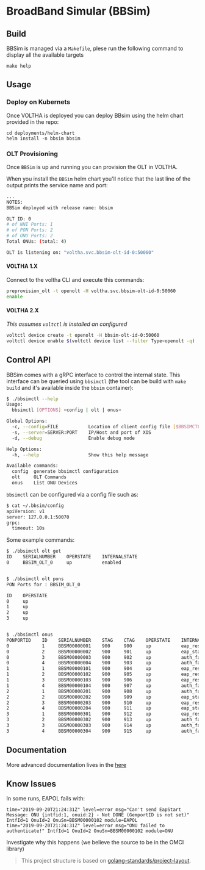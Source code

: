 # BroadBand Simular (BBSim) 

## Build

BBSim is managed via a `Makefile`, plese run the following command
to display all the available targets

```
make help
```

## Usage

### Deploy on Kubernets

Once VOLTHA is deployed you can deploy BBsim using the helm chart provided in the repo:

```
cd deployments/helm-chart
helm install -n bbsim bbsim
```

### OLT Provisioning

Once `BBSim` is up and running you can provision the OLT in VOLTHA.

When you install the `BBSim` helm chart you'll notice that the last line of the output
prints the service name and port:

```bash
...
NOTES:
BBSim deployed with release name: bbsim

OLT ID: 0
# of NNI Ports: 1
# of PON Ports: 2
# of ONU Ports: 2
Total ONUs: (total: 4)

OLT is listening on: "voltha.svc.bbsim-olt-id-0:50060"
```

#### VOLTHA 1.X

Connect to the voltha CLI and execute this commands:

```bash
preprovision_olt -t openolt -H voltha.svc.bbsim-olt-id-0:50060
enable
```

#### VOLTHA 2.X

_This assumes `voltctl` is installed an configured_

```bash
voltctl device create -t openolt -H bbsim-olt-id-0:50060
voltctl device enable $(voltctl device list --filter Type~openolt -q)
```

## Control API

BBSim comes with a gRPC interface to control the internal state.
This interface can be queried using `bbsimctl` (the tool can be build with `make build`
and it's available inside the `bbsim` container):

```bash
$ ./bbsimctl --help
Usage:
  bbsimctl [OPTIONS] <config | olt | onus>

Global Options:
  -c, --config=FILE           Location of client config file [$BBSIMCTL_CONFIG]
  -s, --server=SERVER:PORT    IP/Host and port of XOS
  -d, --debug                 Enable debug mode

Help Options:
  -h, --help                  Show this help message

Available commands:
  config  generate bbsimctl configuration
  olt     OLT Commands
  onus    List ONU Devices
```

`bbsimctl` can be configured via a config file such as:

``` bash
$ cat ~/.bbsim/config
apiVersion: v1
server: 127.0.0.1:50070
grpc:
  timeout: 10s
```

Some example commands:

```bash
$ ./bbsimctl olt get
ID    SERIALNUMBER    OPERSTATE    INTERNALSTATE
0     BBSIM_OLT_0     up           enabled


$ ./bbsimctl olt pons
PON Ports for : BBSIM_OLT_0

ID    OPERSTATE
0     up
1     up
2     up
3     up


$ ./bbsimctl onus
PONPORTID    ID    SERIALNUMBER    STAG    CTAG    OPERSTATE    INTERNALSTATE
0            1     BBSM00000001    900     900     up           eap_response_identity_sent
0            2     BBSM00000002    900     901     up           eap_start_sent
0            3     BBSM00000003    900     902     up           auth_failed
0            4     BBSM00000004    900     903     up           auth_failed
1            1     BBSM00000101    900     904     up           eap_response_success_received
1            2     BBSM00000102    900     905     up           eap_response_success_received
1            3     BBSM00000103    900     906     up           eap_response_challenge_sent
1            4     BBSM00000104    900     907     up           auth_failed
2            1     BBSM00000201    900     908     up           auth_failed
2            2     BBSM00000202    900     909     up           eap_start_sent
2            3     BBSM00000203    900     910     up           eap_response_identity_sent
2            4     BBSM00000204    900     911     up           eap_start_sent
3            1     BBSM00000301    900     912     up           eap_response_identity_sent
3            2     BBSM00000302    900     913     up           auth_failed
3            3     BBSM00000303    900     914     up           auth_failed
3            4     BBSM00000304    900     915     up           auth_failed
```

## Documentation

More advanced documentation lives in the [here](./docs/README.md)

## Know Issues

In some runs, EAPOL fails with:
```
time="2019-09-20T21:24:31Z" level=error msg="Can't send EapStart Message: ONU {intfid:1, onuid:2} - Not DONE (GemportID is not set)" IntfId=1 OnuId=2 OnuSn=BBSM00000102 module=EAPOL
time="2019-09-20T21:24:31Z" level=error msg="ONU failed to authenticate!" IntfId=1 OnuId=2 OnuSn=BBSM00000102 module=ONU
```
Investigate why this happens (we believe the source to be in the OMCI library)

> This project structure is based on [golang-standards/project-layout](https://github.com/golang-standards/project-layout).
